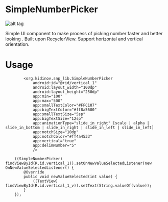 # SimpleNumberPicker

![alt tag](https://github.com/kidinov/SimpleNumberPicker/blob/master/app/publ/ezgif.com-gif-maker.gif)

Simple UI component to make process of picking number faster and better looking . Built upon RecyclerView. Support horizontal and vertical orientation.

# Usage
            <org.kidinov.snp_lib.SimpleNumberPicker
                android:id="@+id/vertical_1"
                android:layout_width="100dp"
                android:layout_height="250dp"
                app:min="100"
                app:max="500"
                app:smallTextColor="#FFC107"
                app:bigTextColor="#ff8a5600"
                app:smallTextSize="5sp"
                app:bigTextSize="12sp"
                app:animationType="slide_in_right" [scale | alpha | slide_in_bottom | slide_in_right | slide_in_left | slide_in_left]
                app:notchSize="10dp"
                app:notchColor="#ff4a4533"
                app:vertical="true"
                app:delimNumber="5"
                />

        ((SimpleNumberPicker) findViewById(R.id.vertical_1)).setOnNewValueSelectedListener(new                                             OnNewValueSelectedListener() {
            @Override
            public void newValueSelected(int value) {
                ((TextView) findViewById(R.id.vertical_1_v)).setText(String.valueOf(value));
            }
        });

